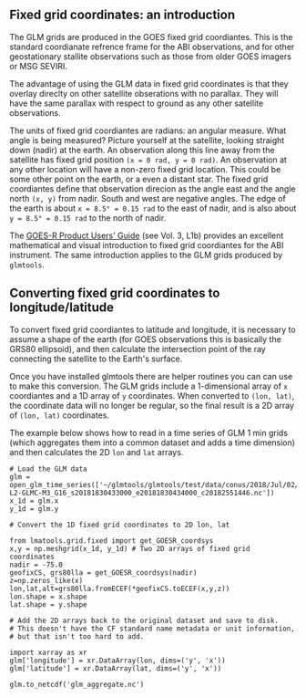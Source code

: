 ## Fixed grid coordinates: an introduction

The GLM grids are produced in the GOES fixed grid coordiantes. This is the standard coordianate refrence frame for the ABI observations, and for other geostationary stallite observations such as those from older GOES imagers or MSG SEVIRI.

The advantage of using the GLM data in fixed grid coordinates is that they overlay direclty on other satellite obserations with no parallax. They will have the same parallax with respect to ground as any other satellite observations.

The units of fixed grid coordiantes are radians: an angular measure. What angle is being measured? Picture yourself at the satellite, looking straight down (nadir) at the earth. An observation along this line away from the satellite has fixed grid position `(x = 0 rad, y = 0 rad)`. An observation at any other location will have a non-zero fixed grid location. This could be some other point on the earth, or a even a distant star. The fixed grid coordiantes define that observation direcion as the angle east and the angle north `(x, y)` from nadir. South and west are negative angles. The edge of the earth is about `x = 8.5° = 0.15 rad` to the east of nadir, and is also about `y = 8.5° = 0.15 rad` to the north of nadir.

The [GOES-R Product Users' Guide](https://www.goes-r.gov/resources/docs.html#user) (see Vol. 3, L1b) provides an excellent mathematical and visual introduction to fixed grid coordiantes for the ABI instrument. The same introduction applies to the GLM grids produced by `glmtools`.

## Converting fixed grid coordinates to longitude/latitude

To convert fixed grid coordiantes to latitude and longitude, it is necessary to assume a shape of the earth (for GOES observations this is basically the GRS80 ellipsoid), and then calculate the intersection point of the ray connecting the satellite to the Earth's surface.

Once you have installed glmtools there are helper routines you can can use to make this conversion. The GLM grids include a 1-dimensional array of `x` coordiantes and a 1D array of `y` coordinates. When converted to `(lon, lat)`, the coordinate data will no longer be regular, so the final result is a 2D array of `(lon, lat)` coordinates.

The example below shows how to read in a time series of GLM 1 min grids (which aggregates them into a common dataset and adds a time dimension) and then calculates the 2D `lon` and `lat` arrays.
 
```
# Load the GLM data
glm = open_glm_time_series(['~/glmtools/glmtools/test/data/conus/2018/Jul/02/OR_GLM-L2-GLMC-M3_G16_s20181830433000_e20181830434000_c20182551446.nc'])
x_1d = glm.x
y_1d = glm.y

# Convert the 1D fixed grid coordinates to 2D lon, lat

from lmatools.grid.fixed import get_GOESR_coordsys
x,y = np.meshgrid(x_1d, y_1d) # Two 2D arrays of fixed grid coordinates
nadir = -75.0
geofixCS, grs80lla = get_GOESR_coordsys(nadir)
z=np.zeros_like(x)
lon,lat,alt=grs80lla.fromECEF(*geofixCS.toECEF(x,y,z))
lon.shape = x.shape
lat.shape = y.shape

# Add the 2D arrays back to the original dataset and save to disk. 
# This doesn't have the CF standard name metadata or unit information,
# but that isn't too hard to add.

import xarray as xr
glm['longitude'] = xr.DataArray(lon, dims=('y', 'x'))
glm['latitude'] = xr.DataArray(lat, dims=('y', 'x'))

glm.to_netcdf('glm_aggregate.nc')
```
